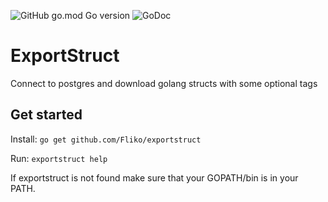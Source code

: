 ![GitHub go.mod Go version](https://img.shields.io/github/go-mod/go-version/Fliko/exportstruct)
![GoDoc](https://godoc.org/github.com/Fliko/exportstruct?status.svg)
# ExportStruct

Connect to postgres and download golang structs with some optional tags

## Get started

Install:  `go get github.com/Fliko/exportstruct`

Run:      `exportstruct help`

If exportstruct is not found make sure that your GOPATH/bin is in your PATH.
